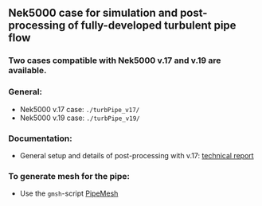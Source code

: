 ## Nek5000 case for simulation and post-processing of fully-developed turbulent pipe flow
### Two cases compatible with Nek5000 **v.17** and **v.19** are available. 


### General:
  - Nek5000 v.17 case: `./turbPipe_v17/`
  - Nek5000 v.19 case: `./turbPipe_v19/`

### Documentation:
  - General setup and details of post-processing with v.17: [technical report](http://urn.kb.se/resolve?urn=urn:nbn:se:kth:diva-265021)

### To generate mesh for the pipe:
  - Use the `gmsh`-script [PipeMesh](https://github.com/KTH-Nek5000/PipeMesh) 
